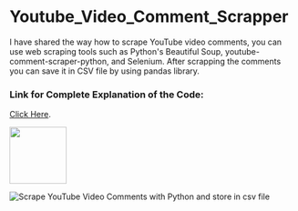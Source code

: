 # Youtube_Video_Comment_Scrapper
I have shared the way how to scrape YouTube video comments, you can use web scraping tools such as Python's Beautiful Soup, youtube-comment-scraper-python, and Selenium. After scrapping the comments you can save it in CSV file by using pandas library. 

### **Link for Complete Explanation of the Code:** 
[Click Here](https://codewithmahzaib.blogspot.com/).


<img src="[[https://your-image-url.type](https://user-images.githubusercontent.com/100717238/230759962-d858457a-14dd-431d-9e6b-fb6b39663f60.png)](https://user-images.githubusercontent.com/100717238/230759962-d858457a-14dd-431d-9e6b-fb6b39663f60.png)" width="100" height="100">

![Scrape YouTube Video Comments with Python and store in csv file](https://user-images.githubusercontent.com/100717238/230759962-d858457a-14dd-431d-9e6b-fb6b39663f60.png)
